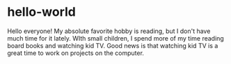 # hello-world

Hello everyone! My absolute favorite hobby is reading, but I don't have much time for it lately. WIth small children, I spend more of my time reading board books and watching kid TV. Good news is that watching kid TV is a great time to work on projects on the computer. 
